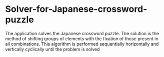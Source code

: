# Solver-for-Japanese-crossword-puzzle

The application solves the Japanese crossword puzzle. 
The solution is the method of shifting groups of elements with the fixation of those present in all combinations. 
This algorithm is performed sequentially horizontally and vertically cyclically until the problem is solved
